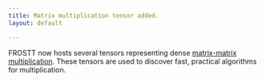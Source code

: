 ```yaml
---
title: Matrix multiplication tensor added.
layout: default

---
```


FROSTT now hosts several tensors representing dense [matrix-matrix
multiplication](/tensors/matmul/). These tensors are used to discover fast,
practical algorithms for multiplication.

